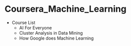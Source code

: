 # Coursera_Machine_Learning

* Course List
	* AI For Everyone
	* Cluster Analysis in Data Mining
	* How Google does Machine Learning
